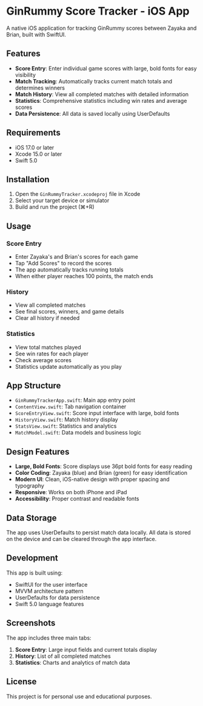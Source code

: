 # GinRummy Score Tracker - iOS App

A native iOS application for tracking GinRummy scores between Zayaka and Brian, built with SwiftUI.

## Features

- **Score Entry**: Enter individual game scores with large, bold fonts for easy visibility
- **Match Tracking**: Automatically tracks current match totals and determines winners
- **Match History**: View all completed matches with detailed information
- **Statistics**: Comprehensive statistics including win rates and average scores
- **Data Persistence**: All data is saved locally using UserDefaults

## Requirements

- iOS 17.0 or later
- Xcode 15.0 or later
- Swift 5.0

## Installation

1. Open the `GinRummyTracker.xcodeproj` file in Xcode
2. Select your target device or simulator
3. Build and run the project (⌘+R)

## Usage

### Score Entry
- Enter Zayaka's and Brian's scores for each game
- Tap "Add Scores" to record the scores
- The app automatically tracks running totals
- When either player reaches 100 points, the match ends

### History
- View all completed matches
- See final scores, winners, and game details
- Clear all history if needed

### Statistics
- View total matches played
- See win rates for each player
- Check average scores
- Statistics update automatically as you play

## App Structure

- `GinRummyTrackerApp.swift`: Main app entry point
- `ContentView.swift`: Tab navigation container
- `ScoreEntryView.swift`: Score input interface with large, bold fonts
- `HistoryView.swift`: Match history display
- `StatsView.swift`: Statistics and analytics
- `MatchModel.swift`: Data models and business logic

## Design Features

- **Large, Bold Fonts**: Score displays use 36pt bold fonts for easy reading
- **Color Coding**: Zayaka (blue) and Brian (green) for easy identification
- **Modern UI**: Clean, iOS-native design with proper spacing and typography
- **Responsive**: Works on both iPhone and iPad
- **Accessibility**: Proper contrast and readable fonts

## Data Storage

The app uses UserDefaults to persist match data locally. All data is stored on the device and can be cleared through the app interface.

## Development

This app is built using:
- SwiftUI for the user interface
- MVVM architecture pattern
- UserDefaults for data persistence
- Swift 5.0 language features

## Screenshots

The app includes three main tabs:
1. **Score Entry**: Large input fields and current totals display
2. **History**: List of all completed matches
3. **Statistics**: Charts and analytics of match data

## License

This project is for personal use and educational purposes.
